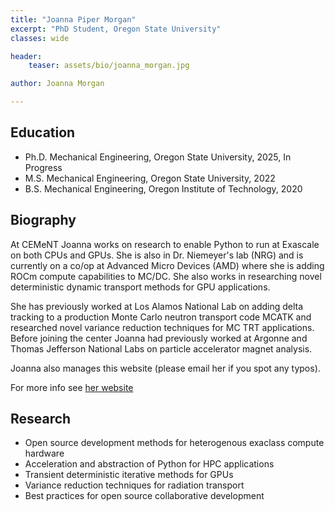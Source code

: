 ```yaml
---
title: "Joanna Piper Morgan"
excerpt: "PhD Student, Oregon State University"
classes: wide

header:
    teaser: assets/bio/joanna_morgan.jpg

author: Joanna Morgan

---
```


## Education

* Ph.D. Mechanical Engineering, Oregon State University, 2025, In Progress
* M.S. Mechanical Engineering, Oregon State University, 2022
* B.S. Mechanical Engineering, Oregon Institute of Technology, 2020

## Biography

At CEMeNT Joanna works on research to enable Python to run at Exascale on both CPUs and GPUs. She is also in Dr. Niemeyer's lab (NRG) and is currently on a co/op at Advanced Micro Devices (AMD) where she is adding ROCm compute capabilities to MC/DC. She also works in researching novel deterministic dynamic transport methods for GPU applications.

She has previously worked at Los Alamos National Lab on adding delta tracking to a production Monte Carlo neutron transport code MCATK and researched novel variance reduction techniques for MC TRT applications. Before joining the center Joanna had previously worked at Argonne and Thomas Jefferson National Labs on particle accelerator magnet analysis. 

Joanna also manages this website (please email her if you spot any typos).

For more info see [her website](https://jpmorgan98.github.io/)

## Research

* Open source development methods for heterogenous exaclass compute hardware
* Acceleration and abstraction of Python for HPC applications
* Transient deterministic iterative methods for GPUs
* Variance reduction techniques for radiation transport
* Best practices for open source collaborative development
